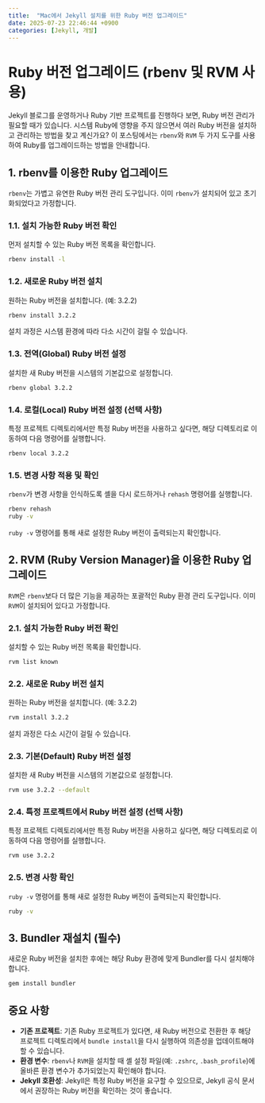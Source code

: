 ```yaml
---
title:  "Mac에서 Jekyll 설치를 위한 Ruby 버전 업그레이드"
date: 2025-07-23 22:46:44 +0900
categories: [Jekyll, 개발]
---
```


# Ruby 버전 업그레이드 (rbenv 및 RVM 사용)

Jekyll 블로그를 운영하거나 Ruby 기반 프로젝트를 진행하다 보면, Ruby 버전 관리가 필요할 때가 있습니다. 시스템 Ruby에 영향을 주지 않으면서 여러 Ruby 버전을 설치하고 관리하는 방법을 찾고 계신가요? 이 포스팅에서는 `rbenv`와 `RVM` 두 가지 도구를 사용하여 Ruby를 업그레이드하는 방법을 안내합니다.

## 1. rbenv를 이용한 Ruby 업그레이드

`rbenv`는 가볍고 유연한 Ruby 버전 관리 도구입니다. 이미 `rbenv`가 설치되어 있고 초기화되었다고 가정합니다.

### 1.1. 설치 가능한 Ruby 버전 확인

먼저 설치할 수 있는 Ruby 버전 목록을 확인합니다.

```bash
rbenv install -l
```

### 1.2. 새로운 Ruby 버전 설치

원하는 Ruby 버전을 설치합니다. (예: 3.2.2)

```bash
rbenv install 3.2.2
```

설치 과정은 시스템 환경에 따라 다소 시간이 걸릴 수 있습니다.

### 1.3. 전역(Global) Ruby 버전 설정

설치한 새 Ruby 버전을 시스템의 기본값으로 설정합니다.

```bash
rbenv global 3.2.2
```

### 1.4. 로컬(Local) Ruby 버전 설정 (선택 사항)

특정 프로젝트 디렉토리에서만 특정 Ruby 버전을 사용하고 싶다면, 해당 디렉토리로 이동하여 다음 명령어를 실행합니다.

```bash
rbenv local 3.2.2
```

### 1.5. 변경 사항 적용 및 확인

`rbenv`가 변경 사항을 인식하도록 셸을 다시 로드하거나 `rehash` 명령어를 실행합니다.

```bash
rbenv rehash
ruby -v
```

`ruby -v` 명령어를 통해 새로 설정한 Ruby 버전이 출력되는지 확인합니다.

## 2. RVM (Ruby Version Manager)을 이용한 Ruby 업그레이드

`RVM`은 `rbenv`보다 더 많은 기능을 제공하는 포괄적인 Ruby 환경 관리 도구입니다. 이미 `RVM`이 설치되어 있다고 가정합니다.

### 2.1. 설치 가능한 Ruby 버전 확인

설치할 수 있는 Ruby 버전 목록을 확인합니다.

```bash
rvm list known
```

### 2.2. 새로운 Ruby 버전 설치

원하는 Ruby 버전을 설치합니다. (예: 3.2.2)

```bash
rvm install 3.2.2
```

설치 과정은 다소 시간이 걸릴 수 있습니다.

### 2.3. 기본(Default) Ruby 버전 설정

설치한 새 Ruby 버전을 시스템의 기본값으로 설정합니다.

```bash
rvm use 3.2.2 --default
```

### 2.4. 특정 프로젝트에서 Ruby 버전 설정 (선택 사항)

특정 프로젝트 디렉토리에서만 특정 Ruby 버전을 사용하고 싶다면, 해당 디렉토리로 이동하여 다음 명령어를 실행합니다.

```bash
rvm use 3.2.2
```

### 2.5. 변경 사항 확인

`ruby -v` 명령어를 통해 새로 설정한 Ruby 버전이 출력되는지 확인합니다.

```bash
ruby -v
```

## 3. Bundler 재설치 (필수)

새로운 Ruby 버전을 설치한 후에는 해당 Ruby 환경에 맞게 Bundler를 다시 설치해야 합니다.

```bash
gem install bundler
```

## 중요 사항

*   **기존 프로젝트**: 기존 Ruby 프로젝트가 있다면, 새 Ruby 버전으로 전환한 후 해당 프로젝트 디렉토리에서 `bundle install`을 다시 실행하여 의존성을 업데이트해야 할 수 있습니다.
*   **환경 변수**: `rbenv`나 `RVM`을 설치할 때 셸 설정 파일(예: `.zshrc`, `.bash_profile`)에 올바른 환경 변수가 추가되었는지 확인해야 합니다.
*   **Jekyll 호환성**: Jekyll은 특정 Ruby 버전을 요구할 수 있으므로, Jekyll 공식 문서에서 권장하는 Ruby 버전을 확인하는 것이 좋습니다.
